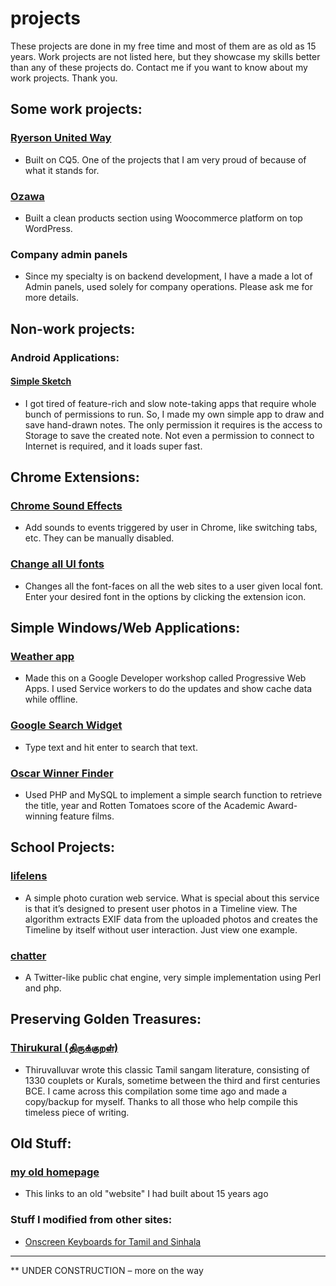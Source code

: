 projects
======

These projects are done in my free time and most of them are as old as 15 years. Work projects are not listed here, but they showcase my skills better than any of these projects do. Contact me if you want to know about my work projects. Thank you.

## Some work projects:

### [Ryerson United Way](https://www.ryerson.ca/unitedway/)
* Built on CQ5. One of the projects that I am very proud of because of what it stands for.

### [Ozawa](https://ozawa.ca/products/)
* Built a clean products section using Woocommerce platform on top WordPress.

### Company admin panels
* Since my specialty is on backend development, I have a made a lot of Admin panels, used solely for company operations. Please ask me for more details.


## Non-work projects:

### Android Applications:

#### [Simple Sketch](https://play.google.com/store/apps/details?id=com.sivasuthan.simplesketch)
* I got tired of feature-rich and slow note-taking apps that require whole bunch of permissions to run. So, I made my own simple app to draw and save hand-drawn notes. The only permission it requires is the access to Storage to save the created note. Not even a permission to connect to Internet is required, and it loads super fast.


## Chrome Extensions:

### [Chrome Sound Effects](https://chrome.google.com/webstore/detail/chrome-sound-effects/oekengelpdnkfopdkkphkmaacfanbnla?utm_source=chrome-ntp-icon)
* Add sounds to events triggered by user in Chrome, like switching tabs, etc. They can be manually disabled.

### [Change all UI fonts](https://chrome.google.com/webstore/detail/change-all-ui-fonts/loiejdbcheeiipmakhghinclmpafiiel?utm_source=chrome-ntp-icon)
* Changes all the font-faces on all the web sites to a user given local font. Enter your desired font in the options by clicking the extension icon.


## Simple Windows/Web Applications:

### [Weather app](https://progressive-web-apps-736ed.firebaseapp.com/)
* Made this on a Google Developer workshop called Progressive Web Apps. I used Service workers to do the updates and show cache data while offline.

### [Google Search Widget](/projects/win/google-search.exe)
* Type text and hit enter to search that text.

### [Oscar Winner Finder](#)
* Used PHP and MySQL to implement a simple search function to retrieve the title, year and Rotten Tomatoes score of the Academic Award-winning feature films.


## School Projects:

### [lifelens](http://sivasuthan.com/lifelens/)
* A simple photo curation web service. What is special about this service is that it’s designed to present user photos in a Timeline view. The algorithm extracts EXIF data from the uploaded photos and creates the Timeline by itself without user interaction. Just view one example.

### [chatter](http://www2.scs.ryerson.ca/~sdhayala/cgi-bin/project/)
* A Twitter-like public chat engine, very simple implementation using Perl and php.


## Preserving Golden Treasures:

### [Thirukural (திருக்குறள்)](https://github.com/dsivasuthan/thirukurals)
* Thiruvalluvar wrote this classic Tamil sangam literature, consisting of 1330 couplets or Kurals, sometime between the third and first centuries BCE. I came across this compilation some time ago and made a copy/backup for myself. Thanks to all those who help compile this timeless piece of writing.

## Old Stuff:

### [my old homepage](/projects/old_stuff/HTML.htm)
* This links to an old "website" I had built about 15 years ago

### Stuff I modified from other sites:

* [Onscreen Keyboards for Tamil and Sinhala](/projects/kbconverters/kbconverters.htm)



___

** UNDER CONSTRUCTION – more on the way
